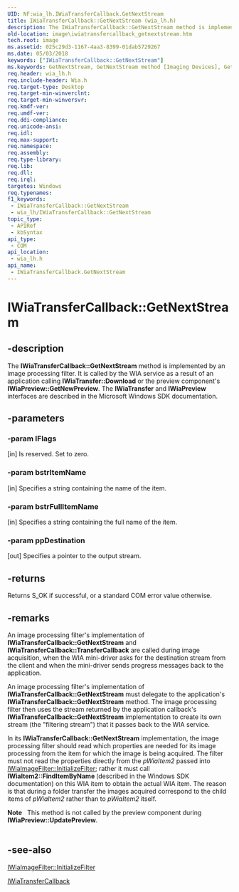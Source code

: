```yaml
---
UID: NF:wia_lh.IWiaTransferCallback.GetNextStream
title: IWiaTransferCallback::GetNextStream (wia_lh.h)
description: The IWiaTransferCallback::GetNextStream method is implemented by an image processing filter.
old-location: image\iwiatransfercallback_getnextstream.htm
tech.root: image
ms.assetid: 025c29d3-1167-4aa3-8399-01dab5729267
ms.date: 05/03/2018
keywords: ["IWiaTransferCallback::GetNextStream"]
ms.keywords: GetNextStream, GetNextStream method [Imaging Devices], GetNextStream method [Imaging Devices],IWiaTransferCallback interface, IWiaTransferCallback interface [Imaging Devices],GetNextStream method, IWiaTransferCallback.GetNextStream, IWiaTransferCallback::GetNextStream, IWiaTransfercallback_155c3198-1ed9-46a9-b6d8-0d6029bf0803.xml, image.iwiatransfercallback_getnextstream, wia_lh/IWiaTransferCallback::GetNextStream
req.header: wia_lh.h
req.include-header: Wia.h
req.target-type: Desktop
req.target-min-winverclnt: 
req.target-min-winversvr: 
req.kmdf-ver: 
req.umdf-ver: 
req.ddi-compliance: 
req.unicode-ansi: 
req.idl: 
req.max-support: 
req.namespace: 
req.assembly: 
req.type-library: 
req.lib: 
req.dll: 
req.irql: 
targetos: Windows
req.typenames: 
f1_keywords:
 - IWiaTransferCallback::GetNextStream
 - wia_lh/IWiaTransferCallback::GetNextStream
topic_type:
 - APIRef
 - kbSyntax
api_type:
 - COM
api_location:
 - wia_lh.h
api_name:
 - IWiaTransferCallback.GetNextStream
---
```


# IWiaTransferCallback::GetNextStream


## -description

The <b>IWiaTransferCallback::GetNextStream</b> method is implemented by an image processing filter. It is called by the WIA service as a result of an application calling <b>IWiaTransfer::Download</b> or the preview component's <b>IWiaPreview::GetNewPreview</b>. The <b>IWiaTransfer</b> and <b>IWiaPreview</b> interfaces are described in the Microsoft Windows SDK documentation.

## -parameters

### -param lFlags 

[in]
Is reserved. Set to zero.

### -param bstrItemName 

[in]
Specifies a string containing the name of the item.

### -param bstrFullItemName 

[in]
Specifies a string containing the full name of the item.

### -param ppDestination 

[out]
Specifies a pointer to the output stream.

## -returns

Returns S_OK if successful, or a standard COM error value otherwise.

## -remarks

An image processing filter's implementation of <b>IWiaTransferCallback::GetNextStream</b> and <b>IWiaTransferCallback::TransferCallback</b> are called during image acquisition, when the WIA mini-driver asks for the destination stream from the client and when the mini-driver sends progress messages back to the application.

An image processing filter's implementation of <b>IWiaTransferCallback::GetNextStream</b> must delegate to the application's <b>IWiaTransferCallback::GetNextStream</b> method. The image processing filter then uses the stream returned by the application callback's <b>IWiaTransferCallback::GetNextStream</b> implementation to create its own stream (the "filtering stream") that it passes back to the WIA service. 

In its <b>IWiaTransferCallback::GetNextStream</b> implementation, the image processing filter should read which properties are needed for its image processing from the item for which the image is being acquired. The filter must not read the properties directly from the <i>pWiaItem2</i> passed into <a href="https://docs.microsoft.com/windows-hardware/drivers/ddi/wia_lh/nf-wia_lh-iwiaimagefilter-initializefilter">IWiaImageFilter::InitializeFilter</a>; rather it must call <b>IWiaItem2::FindItemByName </b>(described in the Windows SDK documentation) on this WIA item to obtain the actual WIA item. The reason is that during a folder transfer the images acquired correspond to the child items of <i>pWiaItem2</i> rather than to <i>pWiaItem2</i> itself. 


<div class="alert"><b>Note</b>    This method is not called by the preview component during <b>IWiaPreview::UpdatePreview</b>.</div>
<div> </div>

## -see-also

<a href="https://docs.microsoft.com/windows-hardware/drivers/ddi/wia_lh/nf-wia_lh-iwiaimagefilter-initializefilter">IWiaImageFilter::InitializeFilter</a>



<a href="https://docs.microsoft.com/windows-hardware/drivers/ddi/wia_lh/nn-wia_lh-iwiatransfercallback">IWiaTransferCallback</a>


